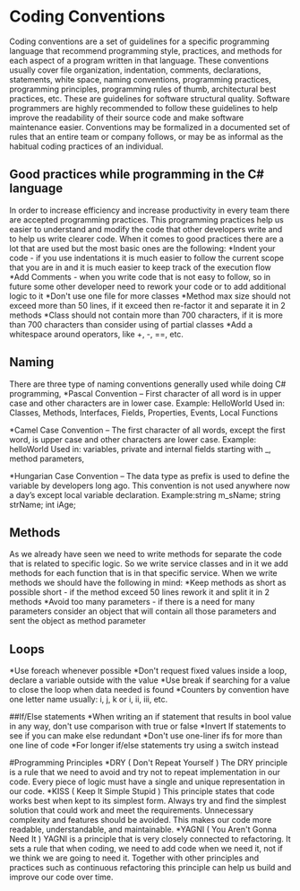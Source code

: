 # Coding Conventions

Coding conventions are a set of guidelines for a specific programming language that recommend programming style, practices, and methods for each aspect of a program written in that language. These conventions usually cover file organization, indentation, comments, declarations, statements, white space, naming conventions, programming practices, programming principles, programming rules of thumb, architectural best practices, etc. These are guidelines for software structural quality. Software programmers are highly recommended to follow these guidelines to help improve the readability of their source code and make software maintenance easier. Conventions may be formalized in a documented set of rules that an entire team or company follows, or may be as informal as the habitual coding practices of an individual.

## Good practices while programming in the C# language

In order to increase efficiency and increase productivity in every team there are accepted programming practices. This programming practices help us easier to understand and modify the code that other developers write and to help us write clearer code. When it comes to good practices there are a lot that are used but the most basic ones are the following:
*Indent your code - if you use indentations it is much easier to follow the current  scope that you are in and it is much easier to keep track of the execution flow
*Add Comments - when you write code that is not easy to follow, so in future some other developer need to rework your code or to add additional logic to it
*Don't use one file for more classes
*Method max size should not exceed more than 50 lines, if it exceed then re-factor it and separate it in 2 methods
*Class should not contain more than 700 characters, if it is more than 700 characters than consider using of partial classes
*Add a whitespace around operators, like +, -, ==, etc.

## Naming
There are three type of naming conventions generally used while doing C# programming,
*Pascal Convention – First character of all word is in upper case and other characters are in lower case.
Example: HelloWorld
Used in: Classes, Methods, Interfaces, Fields, Properties, Events, Local Functions

*Camel Case Convention – The first character of all words, except the first word, is upper case and other characters are lower case.
Example: helloWorld
Used in: variables, private and internal fields starting with _, method parameters, 

*Hungarian Case Convention – The data type as prefix is used to define the variable by developers long ago. This convention is not used anywhere now a day’s except local variable declaration.
Example:string m_sName; string strName; int iAge;

## Methods
As we already have seen we need to write methods for separate the code that is related to specific logic. So we write service classes and in it we add methods for each function that is in that specific service. When we write methods we should have the following in mind:
*Keep methods as short as possible short - if the method exceed 50 lines rework it and split it in 2 methods
*Avoid too many parameters - if there is a need for many parameters consider an object that will contain all those parameters and sent the object as method parameter

## Loops
*Use foreach whenever possible
*Don't request fixed values inside a loop, declare a variable outside with the value
*Use break if searching for a value to close the loop when data needed is found
*Counters by convention have one letter name usually: i, j, k or i, ii, iii, etc.

##If/Else statements
*When writing an if statement that results in bool value in any way, don't use comparison with true or false
*Invert If statements to see if you can make else redundant
*Don't use one-liner ifs for more than one line of code
*For longer if/else statements try using a switch instead

#Programming Principles
*DRY ( Don't Repeat Yourself ) The DRY principle is a rule that we need to avoid and try not to repeat implementation in our code. Every piece of logic must have a single and unique representation in our code.
*KISS ( Keep It Simple Stupid ) This principle states that code works best when kept to its simplest form. Always try and find the simplest solution that could work and meet the requirements. Unnecessary complexity and features should be avoided. This makes our code more readable, understandable, and maintainable.
*YAGNI ( You Aren't Gonna Need It ) YAGNI is a principle that is very closely connected to refactoring. It sets a rule that when coding, we need to add code when we need it, not if we think we are going to need it. Together with other principles and practices such as continuous refactoring this principle can help us build and improve our code over time.